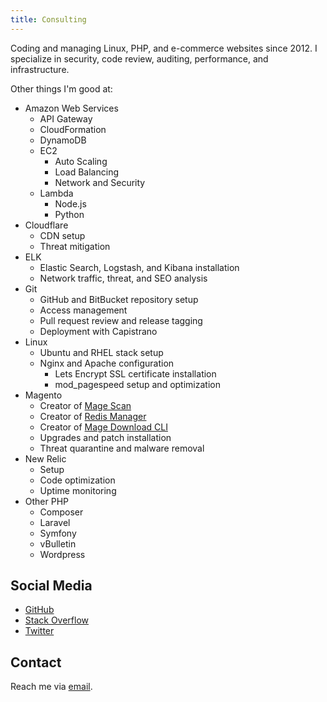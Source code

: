 ```yaml
---
title: Consulting
---
```


Coding and managing Linux, PHP, and e-commerce websites since 2012.  I specialize in security, code review,
auditing, performance, and infrastructure.

Other things I'm good at:

* Amazon Web Services
  * API Gateway
  * CloudFormation
  * DynamoDB
  * EC2
    * Auto Scaling
    * Load Balancing
    * Network and Security
  * Lambda
    * Node.js
    * Python
* Cloudflare
  * CDN setup
  * Threat mitigation
* ELK
  * Elastic Search, Logstash, and Kibana installation
  * Network traffic, threat, and SEO analysis
* Git
  * GitHub and BitBucket repository setup
  * Access management
  * Pull request review and release tagging
  * Deployment with Capistrano
* Linux
  * Ubuntu and RHEL stack setup
  * Nginx and Apache configuration
    * Lets Encrypt SSL certificate installation
    * mod_pagespeed setup and optimization
* Magento
  * Creator of [Mage Scan](https://magescan.com/)
  * Creator of [Redis Manager](https://github.com/steverobbins/Magento-Redismanager)
  * Creator of [Mage Download CLI](https://github.com/steverobbins/magedownload-cli)
  * Upgrades and patch installation
  * Threat quarantine and malware removal
* New Relic
  * Setup
  * Code optimization
  * Uptime monitoring
* Other PHP
  * Composer
  * Laravel
  * Symfony
  * vBulletin
  * Wordpress

## Social Media

* [GitHub](https://github.com/steverobbins)
* [Stack Overflow](https://stackexchange.com/users/398665/steve-robbins)
* [Twitter](https://twitter.com/_steverobbins)

## Contact

Reach me via [email](mailto:steve@steverobbins.com).

<script src="/cdn-cgi/scripts/78d64697/cloudflare-static/email-decode.min.js"></script><script>
    (function(i,s,o,g,r,a,m){i['GoogleAnalyticsObject']=r;i[r]=i[r]||function(){
    (i[r].q=i[r].q||[]).push(arguments)},i[r].l=1*new Date();a=s.createElement(o),
    m=s.getElementsByTagName(o)[0];a.async=1;a.src=g;m.parentNode.insertBefore(a,m)
    })(window,document,'script','//www.google-analytics.com/analytics.js','ga');

    ga('create', 'UA-16126282-22', 'auto');
    ga('send', 'pageview');
</script>
